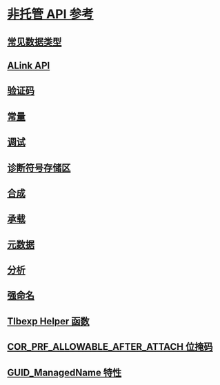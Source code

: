 # [非托管 API 参考](index.md)
## [常见数据类型](common-data-types-unmanaged-api-reference.md)
## [ALink API](alink/)
## [验证码](authenticode/)
## [常量](constants-unmanaged-api-reference.md)
## [调试](debugging/)
## [诊断符号存储区](diagnostics/)
## [合成](fusion/)
## [承载](hosting/)
## [元数据](metadata/)
## [分析](profiling/)
## [强命名](strong-naming/)
## [Tlbexp Helper 函数](tlbexp/)
## [COR_PRF_ALLOWABLE_AFTER_ATTACH 位掩码](cor-prf-allowable-after-attach-bitmask.md)
## [GUID_ManagedName 特性](guid-managedname-attribute.md)
